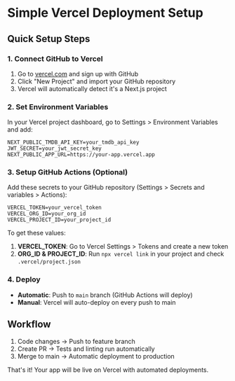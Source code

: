 # Simple Vercel Deployment Setup

## Quick Setup Steps

### 1. Connect GitHub to Vercel

1. Go to [vercel.com](https://vercel.com) and sign up with GitHub
2. Click "New Project" and import your GitHub repository
3. Vercel will automatically detect it's a Next.js project

### 2. Set Environment Variables

In your Vercel project dashboard, go to Settings > Environment Variables and add:

```
NEXT_PUBLIC_TMDB_API_KEY=your_tmdb_api_key
JWT_SECRET=your_jwt_secret_key
NEXT_PUBLIC_APP_URL=https://your-app.vercel.app
```

### 3. Setup GitHub Actions (Optional)

Add these secrets to your GitHub repository (Settings > Secrets and variables > Actions):

```
VERCEL_TOKEN=your_vercel_token
VERCEL_ORG_ID=your_org_id
VERCEL_PROJECT_ID=your_project_id
```

To get these values:

1. **VERCEL_TOKEN**: Go to Vercel Settings > Tokens and create a new token
2. **ORG_ID & PROJECT_ID**: Run `npx vercel link` in your project and check `.vercel/project.json`

### 4. Deploy

- **Automatic**: Push to `main` branch (GitHub Actions will deploy)
- **Manual**: Vercel will auto-deploy on every push to main

## Workflow

1. Code changes → Push to feature branch
2. Create PR → Tests and linting run automatically
3. Merge to main → Automatic deployment to production

That's it! Your app will be live on Vercel with automated deployments.
